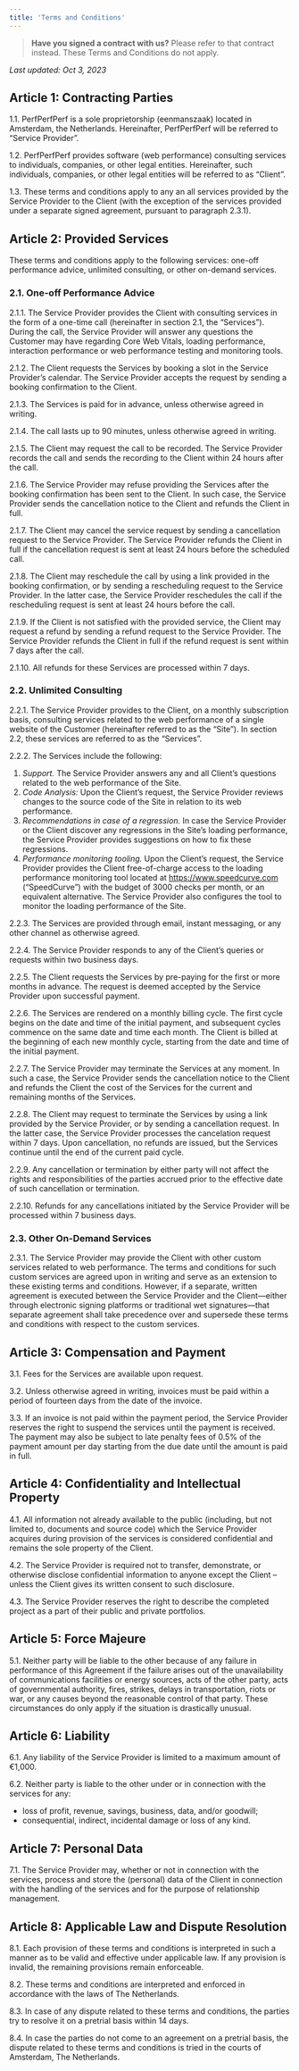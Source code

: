 ```yaml
---
title: 'Terms and Conditions'
---
```


> **Have you signed a contract with us?** Please refer to that contract instead. These Terms and Conditions do not apply.

_Last updated: Oct 3, 2023_

## Article 1: Contracting Parties

1.1. PerfPerfPerf is a sole proprietorship (eenmanszaak) located in Amsterdam, the Netherlands. Hereinafter, PerfPerfPerf will be referred to “Service Provider”.

1.2. PerfPerfPerf provides software (web performance) consulting services to individuals, companies, or other legal entities. Hereinafter, such individuals, companies, or other legal entities will be referred to as “Client”.

1.3. These terms and conditions apply to any an all services provided by the Service Provider to the Client (with the exception of the services provided under a separate signed agreement, pursuant to paragraph 2.3.1).

## Article 2: Provided Services

These terms and conditions apply to the following services: one-off performance advice, unlimited consulting, or other on-demand services.

### 2.1. One-off Performance Advice

2.1.1. The Service Provider provides the Client with consulting services in the form of a one-time call (hereinafter in section 2.1, the “Services”). During the call, the Service Provider will answer any questions the Customer may have regarding Core Web Vitals, loading performance, interaction performance or web performance testing and monitoring tools.

2.1.2. The Client requests the Services by booking a slot in the Service Provider’s calendar. The Service Provider accepts the request by sending a booking confirmation to the Client.

2.1.3. The Services is paid for in advance, unless otherwise agreed in writing.

2.1.4. The call lasts up to 90 minutes, unless otherwise agreed in writing.

2.1.5. The Client may request the call to be recorded. The Service Provider records the call and sends the recording to the Client within 24 hours after the call.

2.1.6. The Service Provider may refuse providing the Services after the booking confirmation has been sent to the Client. In such case, the Service Provider sends the cancellation notice to the Client and refunds the Client in full.

2.1.7. The Client may cancel the service request by sending a cancellation request to the Service Provider. The Service Provider refunds the Client in full if the cancellation request is sent at least 24 hours before the scheduled call.

2.1.8. The Client may reschedule the call by using a link provided in the booking confirmation, or by sending a rescheduling request to the Service Provider. In the latter case, the Service Provider reschedules the call if the rescheduling request is sent at least 24 hours before the call.

2.1.9. If the Client is not satisfied with the provided service, the Client may request a refund by sending a refund request to the Service Provider. The Service Provider refunds the Client in full if the refund request is sent within 7 days after the call.

2.1.10. All refunds for these Services are processed within 7 days.

### 2.2. Unlimited Consulting

2.2.1. The Service Provider provides to the Client, on a monthly subscription basis, consulting services related to the web performance of a single website of the Customer (hereinafter referred to as the “Site”). In section 2.2, these services are referred to as the “Services”.

2.2.2. The Services include the following:

1. _Support._ The Service Provider answers any and all Client’s questions related to the web performance of the Site.
2. _Code Analysis:_ Upon the Client’s request, the Service Provider reviews changes to the source code of the Site in relation to its web performance.
3. _Recommendations in case of a regression._ In case the Service Provider or the Client discover any regressions in the Site’s loading performance, the Service Provider provides suggestions on how to fix these regressions.
4. _Performance monitoring tooling._ Upon the Client’s request, the Service Provider provides the Client free-of-charge access to the loading performance monitoring tool located at https://www.speedcurve.com (“SpeedCurve”) with the budget of 3000 checks per month, or an equivalent alternative. The Service Provider also configures the tool to monitor the loading performance of the Site.

2.2.3. The Services are provided through email, instant messaging, or any other channel as otherwise agreed.

2.2.4. The Service Provider responds to any of the Client’s queries or requests within two business days.

2.2.5. The Client requests the Services by pre-paying for the first or more months in advance. The request is deemed accepted by the Service Provider upon successful payment.

2.2.6. The Services are rendered on a monthly billing cycle. The first cycle begins on the date and time of the initial payment, and subsequent cycles commence on the same date and time each month. The Client is billed at the beginning of each new monthly cycle, starting from the date and time of the initial payment.

2.2.7. The Service Provider may terminate the Services at any moment. In such a case, the Service Provider sends the cancellation notice to the Client and refunds the Client the cost of the Services for the current and remaining months of the Services.

2.2.8. The Client may request to terminate the Services by using a link provided by the Service Provider, or by sending a cancellation request. In the latter case, the Service Provider processes the cancelation request within 7 days. Upon cancellation, no refunds are issued, but the Services continue until the end of the current paid cycle.

2.2.9. Any cancellation or termination by either party will not affect the rights and responsibilities of the parties accrued prior to the effective date of such cancellation or termination.

2.2.10. Refunds for any cancellations initiated by the Service Provider will be processed within 7 business days.

### 2.3. Other On-Demand Services

2.3.1. The Service Provider may provide the Client with other custom services related to web performance. The terms and conditions for such custom services are agreed upon in writing and serve as an extension to these existing terms and conditions. However, if a separate, written agreement is executed between the Service Provider and the Client—either through electronic signing platforms or traditional wet signatures—that separate agreement shall take precedence over and supersede these terms and conditions with respect to the custom services.

## Article 3: Compensation and Payment

3.1. Fees for the Services are available upon request.

3.2. Unless otherwise agreed in writing, invoices must be paid within a period of fourteen days from the date of the invoice.

3.3. If an invoice is not paid within the payment period, the Service Provider reserves the right to suspend the services until the payment is received. The payment may also be subject to late penalty fees of 0.5% of the payment amount per day starting from the due date until the amount is paid in full.

## Article 4: Confidentiality and Intellectual Property

4.1. All information not already available to the public (including, but not limited to, documents and source code) which the Service Provider acquires during provision of the services is considered confidential and remains the sole property of the Client.

4.2. The Service Provider is required not to transfer, demonstrate, or otherwise disclose confidential information to anyone except the Client – unless the Client gives its written consent to such disclosure.

4.3. The Service Provider reserves the right to describe the completed project as a part of their public and private portfolios.

## Article 5: Force Majeure

5.1. Neither party will be liable to the other because of any failure in performance of this Agreement if the failure arises out of the unavailability of communications facilities or energy sources, acts of the other party, acts of governmental authority, fires, strikes, delays in transportation, riots or war, or any causes beyond the reasonable control of that party. These circumstances do only apply if the situation is drastically unusual.

## Article 6: Liability

6.1. Any liability of the Service Provider is limited to a maximum amount of €1,000.

6.2. Neither party is liable to the other under or in connection with the services for any:

- loss of profit, revenue, savings, business, data, and/or goodwill;
- consequential, indirect, incidental damage or loss of any kind.

## Article 7: Personal Data

7.1. The Service Provider may, whether or not in connection with the services, process and store the (personal) data of the Client in connection with the handling of the services and for the purpose of relationship management.

## Article 8: Applicable Law and Dispute Resolution

8.1. Each provision of these terms and conditions is interpreted in such a manner as to be valid and effective under applicable law. If any provision is invalid, the remaining provisions remain enforceable.

8.2. These terms and conditions are interpreted and enforced in accordance with the laws of The Netherlands.

8.3. In case of any dispute related to these terms and conditions, the parties try to resolve it on a pretrial basis within 14 days.

8.4. In case the parties do not come to an agreement on a pretrial basis, the dispute related to these terms and conditions is tried in the courts of Amsterdam, The Netherlands.
